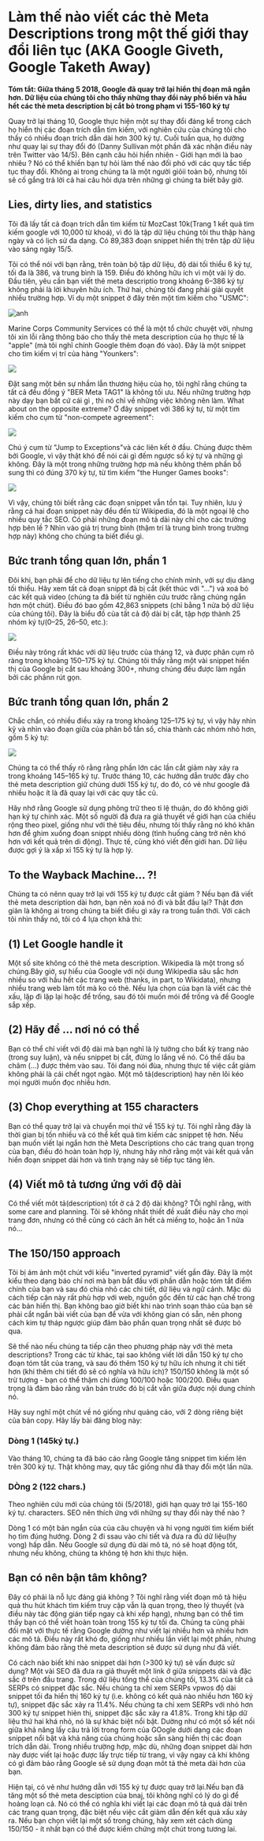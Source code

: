 # Làm thế nào viết các thẻ Meta Descriptions trong một thế giới thay đổi liên tục (AKA Google Giveth, Google Taketh Away)

**Tóm tắt: Giữa tháng 5 2018, Google đã quay trở lại hiển thị đoạn mã ngắn hơn. Dữ liệu của chúng tôi cho thấy những thay đổi này phổ biến và hầu hết các thẻ meta description bị cắt bỏ trong phạm vi 155-160 ký tự**

Quay trở lại tháng 10, Google thực hiện một sự thay đổi đáng kể trong cách họ hiển thị các đoạn trích dẫn tìm kiếm, với nghiên cứu của chúng tôi cho thấy có nhiều đoạn trích dẫn dài hơn 300 ký tự. Cuối tuần qua, họ dường như quay lại sự thay đổi đó (Danny Sullivan một phần đã xác nhận điều này trên Twitter vào 14/5). Bên cạnh câu hỏi hiển nhiên - Giới hạn mới là bao nhiêu ? Nó có thể khiến bạn tự hỏi làm thế nào đối phó với các quy tắc tiếp tục thay đổi. Không ai trong chúng ta là một người giỏii toàn bộ, nhưng tôi sẽ cố gắng trả lời cả hai câu hỏi dựa trên những gì chúng ta biết bây giờ.

## Lies, dirty lies, and statistics

Tôi đã lấy tất cả đoạn trích dẫn tìm kiếm từ MozCast 10k(Trang 1 kết quả tìm kiếm google với 10,000 từ khoá), vì đó là tập dữ liệu chúng tôi thu thập hàng ngày và có lịch sử đa dạng. Có 89,383 đoạn snippet hiển thị trên tập dữ liệu vào sáng ngày 15/5.

Tôi có thể nói với bạn rằng, trên toàn bộ tập dữ liệu, độ dài tối thiểu 6 ký tự, tối đa là 386, và trung bình là 159. Điều đó không hữu ích vì một vài lý do. Đầu tiên, yêu cần bạn viết thẻ meta descriptio trong khoảng 6–386 ký tự không phải là lời khuyên hữu ích. Thứ hai, chúng tôi đang phải giải quyết nhiều trường hợp. Ví dụ một snippet ở đây trên một tìm kiếm cho "USMC":

![anh](https://d1avok0lzls2w.cloudfront.net/uploads/blog/meta-desc-2018-1-4065.png)

Marine Corps Community Services có thể là một tổ chức chuyệt vời, nhưng tôi xin lỗi rằng thông báo cho thấy thẻ meta description của họ thực tế là "apple" (mà tôi nghĩ chính Google thêm đoạn đó vào). Đây là một  snippet cho tìm kiếm vị trí của hàng "Younkers":

![](https://d1avok0lzls2w.cloudfront.net/uploads/blog/meta-desc-2018-2-4999.png)

Đặt sang một bên sự nhầm lẫn thương hiệu của họ, tôi nghĩ rằng chúng ta tất cả đều đồng ý "BER Meta TAG1" là không tối ưu. Nếu những trường hợp này dạy bạn bất cứ cái gì , thì nó chỉ về những việc không nên làm. What about on the opposite extreme? Ở đây snippet với 386 ký tự, từ một tìm kiếm cho cụm từ "non-compete agreement":

![](https://d1avok0lzls2w.cloudfront.net/uploads/blog/meta-desc-2018-3-12620.png)

Chú ý cụm từ "Jump to Exceptions"và các liên kết ở đầu. Chúng được thêm bởi Google, vì vậy thật khó để nói cái gì đếm ngược số ký tự và những gì không. Đây là một trong những trường hợp mà nếu không thêm phần bổ sung thì có đúng 370 ký tự, từ tìm kiếm "the Hunger Games books":

![](https://d1avok0lzls2w.cloudfront.net/uploads/blog/meta-desc-2018-4-11379.png)

Vì vậy, chúng tôi biết rằng các đoạn snippet vẫn tồn tại. Tuy nhiên, lưu ý rằng cả hai đoạn snippet này đều đến từ Wikipedia, đó là một ngoại lệ cho nhiều quy tắc SEO. Có phải những đoạn mô tả dài này chỉ cho các trường hợp bên lề ? Nhìn vào giá trị trung bình (thậm trí là trung bình trong trường hợp này) không cho chúng ta biết điều gì.
## Bức tranh tổng quan lớn, phần 1

Đôi khi, bạn phải để cho dữ liệu tự lên tiếng cho chính mình, với sự dịu dàng tối thiểu. Hãy xem tất cả đoạn snippt đã bị cắt (kết thúc với "...") và xoá bỏ các kết quả video (chúng ta đã biết từ nghiên cứu trước rằng chúng ngắn hơn một chút). Điều đó bao gồm 42,863 snippets (chỉ bằng 1 nửa bộ dữ liệu của chúng tôi). Đây là biểu đồ của tất cả độ dài bị cắt, tập hợp thành 25 nhóm ký tự(0–25, 26–50, etc.):

![](https://d1avok0lzls2w.cloudfront.net/uploads/blog/meta-desc-2018-5-4779.png)

Điều này trông rất khác với dữ liệu trước của tháng 12, và được phân cụm rõ ràng trong khoảng 150–175 ký tự. Chúng tôi thấy rằng một vài snippet hiển thị của Google bị cắt sau khoảng 300+, nhưng chúng đều được làm ngắn bởi các phầnn rút gọn.

## Bức tranh tổng quan lớn, phần 2

Chắc chắn, có nhiều điều xảy ra trong khoảng 125–175 ký tự, vì vậy hãy nhìn kỹ và nhìn vào đoạn giữa của phân bố tần số, chia thành các nhóm nhỏ hơn, gồm 5 ký tự:

![](https://d1avok0lzls2w.cloudfront.net/uploads/blog/meta-desc-2018-6-4992.png)

Chúng ta có thể thấy rõ rằng rằng phần lớn các lần cắt giảm này xảy ra trong khoảng 145–165 ký tự. Trước tháng 10, các hướng dẫn trước đây cho thẻ meta description giữ chúng dưới 155 ký tự, do đó, có vẻ như google đã nhiều hoặc ít là đã quay lại với các quy tắc cũ.

Hãy nhớ rằng Google sử dụng phông trữ theo tỉ lệ thuận, do đó không giới hạn ký tự chính xác. Một số người đã đưa ra giả thuyết về giới hạn của chiều rộng theo pixel, giống như với thẻ tiêu đều, nhưng tôi thấy rằng nó khó khăn hơn để ghim xuống đoạn snippt nhiều dòng (tình huống càng trở nên khó hơn với kết quả trên di động). Thực tế, cũng khó viết đến giới han. Dữ liệu được gợi ý là xấp xỉ 155 ký tự là hợp lý.

## To the Wayback Machine... ?!

Chúng ta có nênn quay trở lại với 155 ký tự được cắt giảm ? Nếu bạn đã viết thẻ meta description dài hơn, bạn nên xoá nó đi và bắt đầu lại? Thật đơn giản là không ai trong chúng ta biết điều gì xảy ra trong tuần thới. Với cách tôi nhìn thấy nó, tôi có 4 lựa chọn khả thi: 

## (1) Let Google handle it

Một số site không có thẻ thẻ meta description. Wikipedia là một trong số chúng.Bây giờ, sự hiểu của Google với  nội dung Wikipedia sâu sắc hơn nhiều so với hầu hết các trang web (thanks, in part, to Wikidata), nhưng nhiều trang web làm tốt mà ko có thẻ. Nếu lựa chọn của bạn là viết các thẻ xấu, lặp đi lặp lại hoặc để trống, sau đó tôi muốn mói để trống và để Google sắp xếp.

## (2) Hãy để ... nơi nó có thể

Bạn có thể chỉ viết với độ dài mà bạn nghĩ là lý tưởng cho bất kỳ trang nào (trong suy luận), và nếu snippet bị cắt, đừng lo lắng về nó. Có thể dấu ba châm (...) được thêm vào sau. Tôi đang nói đùa, nhưng thực tế việc cắt giảm không phải là cái chết ngọt ngào. Một mô tả(description) hay nên lôi kéo mọi người muốn đọc nhiều hơn.

## (3) Chop everything at 155 characters

Bạn có thể quay trở lại và chuyển mọi thứ về 155 ký tự. Tôi nghĩ rằng đây là thời gian bị tốn nhiều và có thể kết quả tìm kiếm các snippet tệ hơn. Nếu bạn muốn viết lại ngắn hơn thẻ Meta Descriptions cho các trang quan trọng của bạn, điều đó hoàn toàn hợp lý, nhưng hãy nhớ rằng một vài kết quả vẫn hiển đoạn snippet dài hơn và tình trạng này sẽ tiếp tục tăng lên.

## (4) Viết mô tả tương ứng với độ dài

Có thể viết môt tả(description) tốt ở cả 2 độ dài không? TÔi nghĩ rằng, with some care and planning. Tôi sẽ không nhất thiết đề xuất điều này cho mọi trang đơn, nhưng có thể cũng có cách ăn hết cả miếng to, hoặc ăn 1 nửa nó...

## The 150/150 approach

Tôi bị ám ảnh một chút với kiểu "inverted pyramid" viết gần đây. Đây là một kiểu theo dạng báo chí nơi mà bạn bắt đầu với phần dẫn hoặc tóm tắt điểm chính của bạn và sau đó chia nhỏ các chi tiết, dữ liệu và ngữ cảnh. Mặc dù cách tiếp cận này rất phù hợp với web, nguồn gốc đến từ các hạn chế trong các bản hiển thị. Bạn không bao giờ biết khi nào trình soạn thảo của bạn sẽ phải cắt ngắn bài viết của bạn để vừa với không gian có sẵn, nên phong cách kim tự tháp ngược giúp đảm bảo phần quan trọng nhất sẽ được bỏ qua.

Sẽ thế nào nếu chúng ta tiếp cận theo phương pháp này với thẻ meta descriptions? Trong các từ khác, tại sao không viết lời dẫn 150 ký tự cho đoạn tóm tắt của trang, và sau đó thêm 150 ký tự hữu ích nhưng ít chi tiết hơn (khi thêm chi tiết đó sẽ có nghĩa và hữu ích)? 150/150 không là một số trừ tượng - bạn có thể thậm chi dùng 100/100 hoặc 100/200. Điều quan trọng là đảm bảo rằng văn bản trước đó bị cắt vẫn giữa được nội dung chính nó.

Hãy suy nghĩ một chút về nó giống như quảng cáo, với 2 dòng riêng biệt của bản copy. Hãy lấy bài đăng blog này:

### Dòng 1 (145ký tự.)

Vào tháng 10, chúng ta đã báo cáo rằng Google tăng snippet tìm kiếm lên trên 300 ký tự. Thật không may, quy tắc giống như đã thay đổi một lần nữa.

### DÒng 2 (122 chars.)

Theo nghiên cứu mới của chúng tôi (5/2018), giới hạn quay trở lại 155-160 ký tự. characters. SEO nên thích ứng với những sự thay đổi này thế nào ?

Dòng 1 có một bản ngắn của của câu chuyện và hi vọng người tìm kiếm biết họ tìm đúng hướng. Dòng 2 đi ssau vào chi tiết và đưa ra đủ dữ liệu(hy vong) hấp dẫn. Nếu Google sử dụng đủ dài mô tả, nó sẽ hoạt động tốt, nhưng nếu không, chúng ta không tệ hơn khi thực hiện.

## Bạn có nên bận tâm không?

Đây có phải là nỗ lực đáng giá không ? Tôi nghĩ rằng viết đoạn mô tả hiệu quả thu hút khách tìm kiếm truy cập vẫn là quan trọng, theo lý thuyết (và điều này tác động gián tiếp ngay cả khi xếp hạng), nhưng bạn có thể tìm thấy bạn có thể viết hoàn toàn trong 155 ký tự tối đa. Chúng ta cũng phải đối mặt với thực tế rằng Google dường như viết lại nhiều hơn và nhiều hơn các mô tả. Điều này rất khó đo, giống như nhiều lần viết lại một phần, nhưng không đảm bảo rằng thẻ meta description sẽ được sử dụng như đã viết.

Có cách nào biết khi nào snippet dài hơn (>300 ký tự) sẽ vấn được sử dụng? Một vài SEO đã đưa ra giả thuyết một link ở giữa snippets dài và đặc sắc ở trên đầu trang. Trong dữ liệu tổng thể của chúng tối, 13.3% của tất cả SERPs có snippet đặc sắc. Nếu chúng ta chỉ xem SERPs vpwos độ dài snippet tối đa hiển thị 160 ký tự (i.e. không có kết quả nào nhiều hơn 160 ký tự), snippet đặc sắc xảy ra 11.4%. Nếu chúng ta chỉ xem SERPs với nhỏ hơn 300 ký tự snippet hiẻn thị, snippet đặc sắc xảy ra 41.8%. Trong khi tập dữ liệu thứ hai khá nhỏ, nó là sự khác biệt nổi bật. Dường như có một số kết nối giữa khả năng lấy câu trả lời trong form của GOogle dưới dạng các đoạn snippet nổi bật và khả năng của chúng hoặc sẵn sàng hiển thị các đoạn trích dẫn dài. Trong nhiều trường hợp, mặc dù, những đoạn snippet dài hơn này được viết lại hoặc được lấy trực tiếp từ trang, vì vậy ngay cả khi không có gì đảm bảo rằng Google sẽ sử dụng đoạn môt tả thẻ meta dài hơn của bạn.

Hiện tại, có vẻ như hướng dẫn với 155 ký tự được quay trở lại.Nếu bạn đã tăng một số thẻ meta desciption của bnaj, tôi không nghĩ có lý do gì để hoảng loạn cả. Nó có thể có nghĩa khi viết lại các đoạn mô tả quá dài trên các trang quan trọng, đặc biệt nếu việc cắt giảm dẫn đến kết quả xấu xảy ra. Nếu bạn chọn viết lại một số trong chúng, hãy xem xét cách dùng 150/150 - ít nhất bạn có thể được kiểm chứng một chút trong tương lai.







